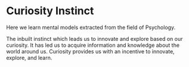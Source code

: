 # Curiosity Instinct

Here we learn mental models extracted from the field of Psychology. 

The inbuilt instinct which leads us to innovate and explore based on our curiosity. It has led us to acquire information and knowledge about the world around us. Curiosity provides us with an incentive to innovate, explore, and learn.
